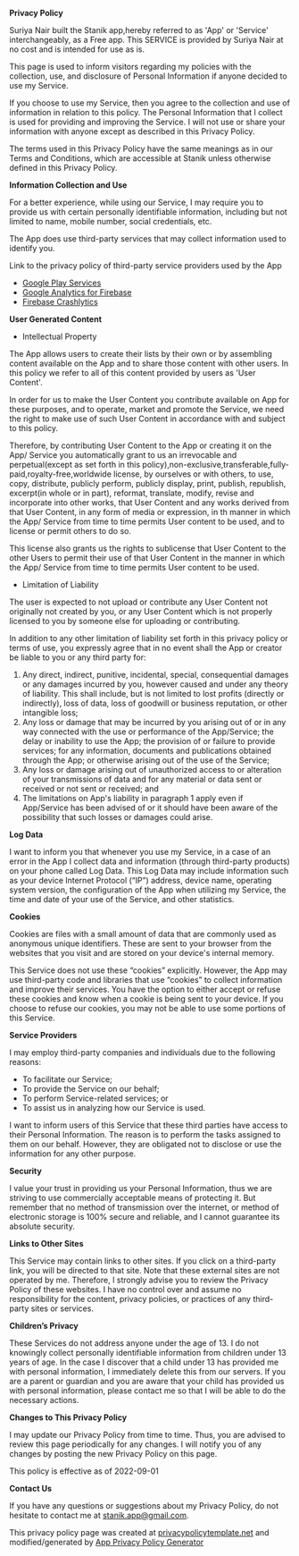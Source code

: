 **Privacy Policy**

Suriya Nair built the Stanik app,hereby referred to as 'App' or 'Service' interchangeably,  as a Free app. This SERVICE is provided by Suriya Nair at no cost and is intended for use as is.

This page is used to inform visitors regarding my policies with the collection, use, and disclosure of Personal Information if anyone decided to use my Service.

If you choose to use my Service, then you agree to the collection and use of information in relation to this policy. The Personal Information that I collect is used for providing and improving the Service. I will not use or share your information with anyone except as described in this Privacy Policy.

The terms used in this Privacy Policy have the same meanings as in our Terms and Conditions, which are accessible at Stanik unless otherwise defined in this Privacy Policy.

**Information Collection and Use**

For a better experience, while using our Service, I may require you to provide us with certain personally identifiable information, including but not limited to name, mobile number, social credentials, etc. 

The App does use third-party services that may collect information used to identify you.

Link to the privacy policy of third-party service providers used by the App

*   [Google Play Services](https://www.google.com/policies/privacy/)
*   [Google Analytics for Firebase](https://firebase.google.com/policies/analytics)
*   [Firebase Crashlytics](https://firebase.google.com/support/privacy/)

**User Generated Content**

* Intellectual Property

The App allows users to create their lists by their own or by assembling content available on the App and to share those content with other users. In this policy we refer to all of this content provided by users as 'User Content'.

In order for us to make the User Content you contribute available on App for these purposes, and to operate, market and promote the Service, we need the right to make use of such User Content in accordance with and subject to this policy.

Therefore, by contributing User Content to the App or creating it on the App/ Service you automatically grant to us an irrevocable and perpetual(except as set forth in this policy),non-exclusive,transferable,fully-paid,royalty-free,worldwide license, by ourselves or with others, to use, copy, distribute, publicly perform, publicly display, print, publish, republish, excerpt(in whole or in part), reformat, translate, modify, revise and incorporate into other works, that User Content and any works derived from that User Content, in any form of media or expression, in th manner in which the App/ Service from time to time permits User content to be used, and to license or permit others to do so.

This license also grants us the rights to sublicense that User Content to the other Users to permit their use of that User Content in the manner in which the App/ Service from time to time permits User content to be used.

* Limitation of Liability

The user is expected to not upload or contribute any User Content not originally not created by you, or any User Content which is not properly licensed to you by someone else for uploading or contributing.

In addition to any other limitation of liability set forth in this privacy policy or terms of use, you expressly agree that in no event shall the App or creator be liable to you or any third party for:
   1. Any direct, indirect, punitive, incidental, special, consequential damages or any damages incurred by you, however caused and under any theory of liability. This shall include, but is not limited to lost profits (directly or indirectly), loss of data, loss of goodwill or business reputation, or other intangible loss;
   2. Any loss or damage that may be incurred by you arising out of or in any way connected with the use or performance of the App/Service; the delay or inability to use the App; the provision of or failure to provide services; for any information, documents and publications obtained through the App; or otherwise arising out of the use of the Service;
   3. Any loss or damage arising out of unauthorized access to or alteration of your transmissions of data and for any material or data sent or received or not sent or received; and
   4. The limitations on App's liability in paragraph 1 apply even if App/Service has been advised of or it should have been aware of the possibility that such losses or damages could arise.

**Log Data**

I want to inform you that whenever you use my Service, in a case of an error in the App I collect data and information (through third-party products) on your phone called Log Data. This Log Data may include information such as your device Internet Protocol (“IP”) address, device name, operating system version, the configuration of the App when utilizing my Service, the time and date of your use of the Service, and other statistics.

**Cookies**

Cookies are files with a small amount of data that are commonly used as anonymous unique identifiers. These are sent to your browser from the websites that you visit and are stored on your device's internal memory.

This Service does not use these “cookies” explicitly. However, the App may use third-party code and libraries that use “cookies” to collect information and improve their services. You have the option to either accept or refuse these cookies and know when a cookie is being sent to your device. If you choose to refuse our cookies, you may not be able to use some portions of this Service.

**Service Providers**

I may employ third-party companies and individuals due to the following reasons:

*   To facilitate our Service;
*   To provide the Service on our behalf;
*   To perform Service-related services; or
*   To assist us in analyzing how our Service is used.

I want to inform users of this Service that these third parties have access to their Personal Information. The reason is to perform the tasks assigned to them on our behalf. However, they are obligated not to disclose or use the information for any other purpose.

**Security**

I value your trust in providing us your Personal Information, thus we are striving to use commercially acceptable means of protecting it. But remember that no method of transmission over the internet, or method of electronic storage is 100% secure and reliable, and I cannot guarantee its absolute security.

**Links to Other Sites**

This Service may contain links to other sites. If you click on a third-party link, you will be directed to that site. Note that these external sites are not operated by me. Therefore, I strongly advise you to review the Privacy Policy of these websites. I have no control over and assume no responsibility for the content, privacy policies, or practices of any third-party sites or services.

**Children’s Privacy**

These Services do not address anyone under the age of 13. I do not knowingly collect personally identifiable information from children under 13 years of age. In the case I discover that a child under 13 has provided me with personal information, I immediately delete this from our servers. If you are a parent or guardian and you are aware that your child has provided us with personal information, please contact me so that I will be able to do the necessary actions.

**Changes to This Privacy Policy**

I may update our Privacy Policy from time to time. Thus, you are advised to review this page periodically for any changes. I will notify you of any changes by posting the new Privacy Policy on this page.

This policy is effective as of 2022-09-01

**Contact Us**

If you have any questions or suggestions about my Privacy Policy, do not hesitate to contact me at stanik.app@gmail.com.

This privacy policy page was created at [privacypolicytemplate.net](https://privacypolicytemplate.net) and modified/generated by [App Privacy Policy Generator](https://app-privacy-policy-generator.nisrulz.com/)
